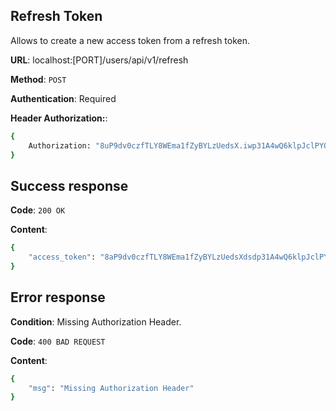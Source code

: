 ## Refresh Token
Allows to create a new access token from a refresh token.

**URL**: localhost:[PORT]/users/api/v1/refresh

**Method**: `POST`

**Authentication**: Required

**Header Authorization:**:
```bash
{
    Authorization: "8uP9dv0czfTLY8WEma1fZyBYLzUedsX.iwp31A4wQ6klpJclPYQyZDsFruLuybCd9..."
}
```

## Success response
**Code**: `200 OK`

**Content**:
```bash
{
    "access_token": "8aP9dv0czfTLY8WEma1fZyBYLzUedsXdsdp31A4wQ6klpJclPYQyZDsFruLuybCd9..."
}
```

## Error response
**Condition**: Missing Authorization Header.

**Code**: `400 BAD REQUEST`

**Content**:
```bash
{
    "msg": "Missing Authorization Header"
}
```